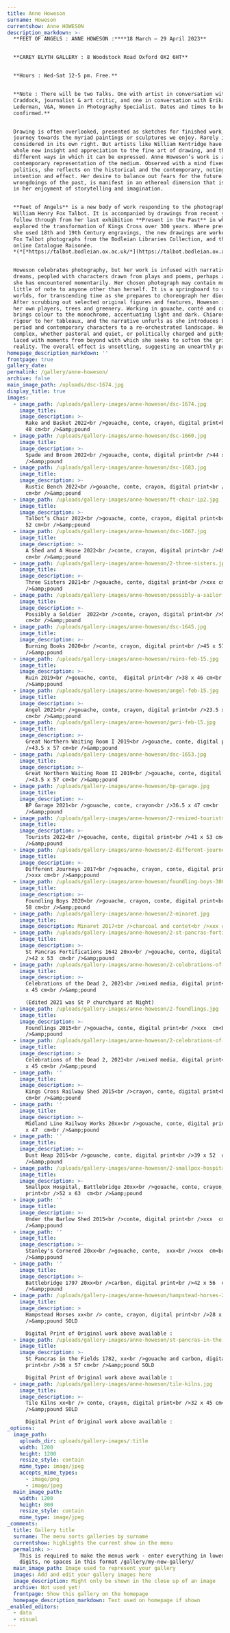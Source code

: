 ```yaml
---
title: Anne Howeson
surname: Howeson
currentshow: Anne HOWESON
description_markdown: >-
  **FEET OF ANGELS : ANNE HOWESON :****18 March – 29 April 2023**


  **CAREY BLYTH GALLERY : 8 Woodstock Road Oxford OX2 6HT**


  **Hours : Wed-Sat 12-5 pm. Free.**


  **Note : There will be two Talks. One with artist in conversation with Sacha
  Craddock, journalist & art critic, and one in conversation with Erika
  Lederman, V&A, Women in Photography Specialist. Dates and times to be
  confirmed.**


  Drawing is often overlooked, presented as sketches for finished work, a
  journey towards the myriad paintings or sculptures we enjoy. Rarely is it
  considered in its own right. But artists like William Kentridge have brought a
  whole new insight and appreciation to the fine art of drawing, and the
  different ways in which it can be expressed. Anne Howeson’s work is a truly
  contemporary representation of the medium. Observed with a mind fixed in
  politics, she reflects on the historical and the contemporary, noting
  intention and effect. Her desire to balance out fears for the future or the
  wrongdoings of the past, is manifest in an ethereal dimension that is apparent
  in her enjoyment of storytelling and imagination.


  **Feet of Angels** is a new body of work responding to the photography of
  William Henry Fox Talbot. It is accompanied by drawings from recent years that
  follow through from her last exhibition **Present in the Past** in which she
  explored the transformation of Kings Cross over 300 years. Where previously
  she used 18th and 19th Century engravings, the new drawings are worked over
  Fox Talbot photographs from the Bodleian Libraries Collection, and their
  online Catalogue Raisonée.
  *(*[*https://talbot.bodleian.ox.ac.uk/*](https://talbot.bodleian.ox.ac.uk/)*)*


  Howeson celebrates photography, but her work is infused with narrative and
  dreams, peopled with characters drawn from plays and poems, perhaps a figure
  she has encountered momentarily. Her chosen photograph may contain much, or
  little of note to anyone other than herself. It is a springboard to other
  worlds, for transcending time as she prepares to choreograph her dioramas.
  After scrubbing out selected original figures and features, Howeson introduces
  her own players, trees and greenery. Working in gouache, conté and crayon, she
  brings colour to the monochrome, accentuating light and dark. Chiaroscuro adds
  rigour to her tableaux, and the narrative unfurls as she introduces both
  period and contemporary characters to a re-orchestrated landscape. Her work is
  complex, whether pastoral and quiet, or politically charged and pithy, it is
  laced with moments from beyond with which she seeks to soften the grit of
  reality. The overall effect is unsettling, suggesting an unearthly presence.
homepage_description_markdown: ''
frontpage: true
gallery_date:
permalink: /gallery/anne-howeson/
archive: false
main_image_path: /uploads/dsc-1674.jpg
display_title: true
images:
  - image_path: /uploads/gallery-images/anne-howeson/dsc-1674.jpg
    image_title:
    image_description: >-
      Rake and Basket 2022<br />gouache, conte, crayon, digital print<br />42 x
      48 cm<br />&amp;pound 
  - image_path: /uploads/gallery-images/anne-howeson/dsc-1660.jpg
    image_title:
    image_description: >-
      Spade and Broom 2022<br />gouache, conte, digital print<br />44 x 52 cm<br
      />&amp;pound 
  - image_path: /uploads/gallery-images/anne-howeson/dsc-1683.jpg
    image_title:
    image_description: >-
      Rustic Bench 2022<br />gouache, conte, crayon, digital print<br />58 x 48
      cm<br />&amp;pound 
  - image_path: /uploads/gallery-images/anne-howeson/ft-chair-ip2.jpg
    image_title:
    image_description: >-
      Talbot’s Chair 2022<br />gouache, conte, crayon, digital print<br />45 x
      52 cm<br />&amp;pound 
  - image_path: /uploads/gallery-images/anne-howeson/dsc-1667.jpg
    image_title:
    image_description: >-
      A Shed and A House 2022<br />conte, crayon, digital print<br />49 x 42
      cm<br />&amp;pound 
  - image_path: /uploads/gallery-images/anne-howeson/2-three-sisters.jpg
    image_title:
    image_description: >-
      Three Sisters 2021<br />gouache, conte, digital print<br />xxx cm<br
      />&amp;pound
  - image_path: /uploads/gallery-images/anne-howeson/possibly-a-sailor-15-feb.jpg
    image_title:
    image_description: >-
      Possibly a Soldier  2022<br />conte, crayon, digital print<br />54 x 47
      cm<br />&amp;pound 
  - image_path: /uploads/gallery-images/anne-howeson/dsc-1645.jpg
    image_title:
    image_description: >-
      Burning Books 2020<br />conte, crayon, digital print<br />45 x 57 cm<br
      />&amp;pound 
  - image_path: /uploads/gallery-images/anne-howeson/ruins-feb-15.jpg
    image_title:
    image_description: >-
      Ruin 2019<br />gouache, conte,  digital print<br />38 x 46 cm<br
      />&amp;pound 
  - image_path: /uploads/gallery-images/anne-howeson/angel-feb-15.jpg
    image_title:
    image_description: >-
      Angel 2021<br />gouache, conte, crayon, digital print<br />23.5 x 44.8
      cm<br />&amp;pound 
  - image_path: /uploads/gallery-images/anne-howeson/gwri-feb-15.jpg
    image_title:
    image_description: >-
      Great Northern Waiting Room I 2019<br />gouache, conte, digital print<br
      />43.5 x 57 cm<br />&amp;pound
  - image_path: /uploads/gallery-images/anne-howeson/dsc-1653.jpg
    image_title:
    image_description: >-
      Great Northern Waiting Room II 2019<br />gouache, conte, digital print<br
      />43.5 x 57 cm<br />&amp;pound 
  - image_path: /uploads/gallery-images/anne-howeson/bp-garage.jpg
    image_title:
    image_description: >-
      BP Garage 2021<br />gouache, conte, crayon<br />36.5 x 47 cm<br
      />&amp;pound
  - image_path: /uploads/gallery-images/anne-howeson/2-resized-tourists-300ppi.jpg
    image_title:
    image_description: >-
      Tourists 2022<br />gouache, conte, digital print<br />41 x 53 cm<br
      />&amp;pound
  - image_path: /uploads/gallery-images/anne-howeson/2-different-journeys-1.jpg
    image_title:
    image_description: >-
      Different Journeys 2017<br />gouache, crayon, conte, digital print<br
      />xxx cm<br />&amp;pound
  - image_path: /uploads/gallery-images/anne-howeson/foundling-boys-300ppi-1.jpg
    image_title:
    image_description: >-
      Foundling Boys 2020<br />gouache, crayon, conte, digital print<br />44 x
      58 cm<br />&amp;pound
  - image_path: /uploads/gallery-images/anne-howeson/2-minaret.jpg
    image_title:
    image_description: Minaret 2017<br />charcoal and contet<br />xxx cm<br />&amp;pound
  - image_path: /uploads/gallery-images/anne-howeson/2-st-pancras-fortifications-1642.jpg
    image_title:
    image_description: >-
      St Pancras Fortifications 1642 20xx<br />gouache, conte, digital print<br
      />42 x 53  cm<br />&amp;pound
  - image_path: /uploads/gallery-images/anne-howeson/2-celebrations-of-the-dead.jpg
    image_title:
    image_description: >-
      Celebrations of the Dead 2, 2021<br />mixed media, digital print<br /> 32
      x 45 cm<br />&amp;pound

      (Edited 2021 was St P churchyard at Night)
  - image_path: /uploads/gallery-images/anne-howeson/2-foundlings.jpg
    image_title:
    image_description: >-
      Foundlings 2015<br />gouache, conte, digital print<br />xxx  cm<br
      />&amp;pound
  - image_path: /uploads/gallery-images/anne-howeson/2-celebrations-of-the-dead-2.jpg
    image_title:
    image_description: >
      Celebrations of the Dead 2, 2021<br />mixed media, digital print<br /> 32
      x 45 cm<br />&amp;pound
  - image_path: ''
    image_title:
    image_description: >-
      Kings Cross Railway Shed 2015<br />crayon, conte, digital print<br />xxx
      cm<br />&amp;pound
  - image_path: ''
    image_title:
    image_description: >-
      Midland Line Railway Works 20xx<br />gouache, conte, digital print<br />40
      x 47  cm<br />&amp;pound
  - image_path: ''
    image_title:
    image_description: >-
      Dust Heap 2015<br />gouache, conte, digital print<br />39 x 52  cm<br
      />&amp;pound
  - image_path: /uploads/gallery-images/anne-howeson/2-smallpox-hospital-2.jpg
    image_title:
    image_description: >-
      Smallpox Hospital, Battlebridge 20xx<br />gouache, conte, crayon, digital
      print<br />52 x 63  cm<br />&amp;pound
  - image_path: ''
    image_title:
    image_description: >-
      Under the Barlow Shed 2015<br />conte, digital print<br />xxx  cm<br
      />&amp;pound
  - image_path: ''
    image_title:
    image_description: >-
      Stanley's Cornered 20xx<br />gouache, conte,  xxx<br />xxx  cm<br
      />&amp;pound
  - image_path: ''
    image_title:
    image_description: >-
      Battlebridge 1797 20xx<br />carbon, digital print<br />42 x 56  cm<br
      />&amp;pound
  - image_path: /uploads/gallery-images/anne-howeson/hampstead-horses-2-cropped.jpg
    image_title:
    image_description: >
      Hampstead Horses xx<br /> conte, crayon, digital print<br />28 x 46  cm<br
      />&amp;pound SOLD

      Digital Print of Original work above available : 
  - image_path: /uploads/gallery-images/anne-howeson/st-pancras-in-the-fields-1752-1.jpg
    image_title:
    image_description: >-
      St Pancras in the Fields 1782, xx<br />gouache and carbon, digital
      print<br />36 x 57 cm<br />&amp;pound SOLD

      Digital Print of Original work above available : 
  - image_path: /uploads/gallery-images/anne-howeson/tile-kilns.jpg
    image_title:
    image_description: >-
      Tile Kilns xx<br /> conte, crayon, digital print<br />32 x 45 cm<br
      />&amp;pound SOLD

      Digital Print of Original work above available : 
_options:
  image_path:
    uploads_dir: uploads/gallery-images/:title
    width: 1200
    height: 1200
    resize_style: contain
    mime_type: image/jpeg
    accepts_mime_types:
      - image/png
      - image/jpeg
  main_image_path:
    width: 1200
    height: 800
    resize_style: contain
    mime_type: image/jpeg
_comments:
  title: Gallery title
  surname: The menu sorts galleries by surname
  currentshow: highlights the current show in the menu
  permalink: >-
    This is required to make the menus work - enter everything in lower case, no
    digits, no spaces in this format /gallery/my-new-gallery/
  main_image_path: Image used to represent your gallery
  images: Add and edit your gallery images here
  image_description: Might only be shown in the close up of an image
  archive: Not used yet!
  frontpage: Show this gallery on the homepage
  homepage_description_markdown: Text used on homepage if shown
_enabled_editors:
  - data
  - visual
---
```


